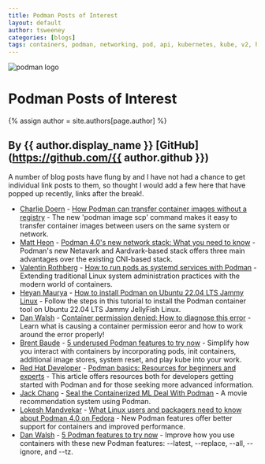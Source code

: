 ```yaml
---
title: Podman Posts of Interest 
layout: default
author: tsweeney  
categories: [blogs]
tags: containers, podman, networking, pod, api, kubernetes, kube, v2, hpc, windows, mac
---
```

![podman logo](https://podman.io/images/podman.svg)

# Podman Posts of Interest 
{% assign author = site.authors[page.author] %}
## By {{ author.display_name }} [GitHub](https://github.com/{{ author.github }})

A number of blog posts have flung by and I have not had a chance to get individual
link posts to them, so thought I would add a few here that have popped up recently,
links after the break!.

<!--readmore-->

  * [Charlie Doern](https://twitter.com/CharlieDoern) - [How Podman can transfer container images without a registry](https://www.redhat.com/sysadmin/podman-transfer-container-images-without-registry) - The new 'podman image scp' command makes it easy to transfer container images between users on the same system or network. 
  * [Matt Heon](https://github.com/mheon) - [Podman 4.0's new network stack: What you need to know](https://www.redhat.com/sysadmin/podman-new-network-stack) - Podman's new Netavark and Aardvark-based stack offers three main advantages over the existing CNI-based stack. 
  * [Valentin Rothberg](https://twitter.com/vlntnrthbrg) - [How to run pods as systemd services with Podman](https://www.redhat.com/sysadmin/podman-run-pods-systemd-services) - Extending traditional Linux system administration practices with the modern world of containers.
  * [Heyan Maurya](https://www.how2shout.com/linux/author/heyan/) - [How to install Podman on Ubuntu 22.04 LTS Jammy Linux](https://www.how2shout.com/linux/how-to-install-podman-on-ubuntu-22-04-lts-jammy-linux/) - Follow the steps in this tutorial to install the Podman container tool on Ubuntu 22.04 LTS Jammy JellyFish Linux.
  * [Dan Walsh](https://twitter.com/rhatdan) - [Container permission denied: How to diagnose this error](https://www.redhat.com/sysadmin/container-permission-denied-errors) - Learn what is causing a container permission eeror and how to work around the error properly! 
  * [Brent Baude](https://twitter.com/bbaude) - [5 underused Podman features to try now](https://www.redhat.com/sysadmin/podman-features-2?utm_source=dlvr.it&utm_medium=twitter) - Simplify how you interact with containers by incorporating pods, init containers, additional image stores, system reset, and play kube into your work. 
  * [Red Hat Developer](https://developers.redhat.com/) - [Podman basics: Resources for beginners and experts](https://developers.redhat.com/articles/2022/05/02/podman-basics-resources-beginners-and-experts#) - This article offers resources both for developers getting started with Podman and for those seeking more advanced information. 
  * [Jack Chang](https://medium.com/@yunglinchang) - [Seal the Containerized ML Deal With Podman](https://towardsai.net/p/machine-learning/seal-the-containerized-ml-deal-with-podman?utm_source=twitter&utm_medium=social&utm_campaign=rop-content-recycle) - A movie recommendation system using Podman. 
  * [Lokesh Mandvekar](https://opensource.com/users/lsm5) - [What Linux users and packagers need to know about Podman 4.0 on Fedora](https://opensource.com/article/22/4/fedora-podman-40?sc_cid=7016000000127ECAAY) - New Podman features offer better support for containers and improved performance. 
  * [Dan Walsh](https://twitter.com/rhatdan) - [5 Podman features to try now](https://www.redhat.com/sysadmin/podman-features-1) - Improve how you use containers with these new Podman features: --latest, --replace, --all, --ignore, and --tz. 
